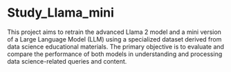 # Study_Llama_mini
This project aims to retrain the advanced Llama 2 model and a mini version of a Large Language Model (LLM) using a specialized dataset derived from data science educational materials. The primary objective is to evaluate and compare the performance of both models in understanding and processing data science-related queries and content.
